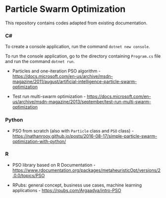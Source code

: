 # Particle Swarm Optimization

This repository contains codes adapted from existing documentation.

### C#

To create a console application, run the command `dotnet new console`.

To run the console application, go to the directory containing `Program.cs` file and run the command `dotnet run`.

- Particles and one-iteration PSO algorithm - https://docs.microsoft.com/en-us/archive/msdn-magazine/2011/august/artificial-intelligence-particle-swarm-optimization

- Test run multi-swarm optimization - https://docs.microsoft.com/en-us/archive/msdn-magazine/2013/september/test-run-multi-swarm-optimization

### Python

- PSO from scratch (also with `Particle` class and `PSO` class) - https://nathanrooy.github.io/posts/2016-08-17/simple-particle-swarm-optimization-with-python/

### R

- PSO library based on R Documentation - https://www.rdocumentation.org/packages/metaheuristicOpt/versions/2.0.0/topics/PSO

- RPubs: general concept, business use cases, machine learning applications - https://rpubs.com/Argaadya/intro-PSO

